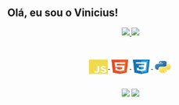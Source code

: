 ## Olá, eu sou o Vinicius!
<div align="center">
    <a href="https://github.com/ViniciusOMorais">
  <img height="180em" src="https://github-readme-stats.vercel.app/api?username=ViniciusOMorais&show_icons=true&theme=merko&include_all_commits=true&count_private=true"/>
  <img height="180em" src="https://github-readme-stats.vercel.app/api/top-langs/?username=ViniciusOMorais&layout=compact&langs_count=7&theme=merko"/>
</div>
  
##
<div style="display: inline_block" align="center"><br>
  <img align="center" alt="Vini-JS" height="30" width="40" src="https://raw.githubusercontent.com/devicons/devicon/master/icons/javascript/javascript-plain.svg">
  <img align="center" alt="Vini-HTML" height="30" width="40" src="https://raw.githubusercontent.com/devicons/devicon/master/icons/html5/html5-original.svg">
  <img align="center" alt="Vini-CSS" height="30" width="40" src="https://raw.githubusercontent.com/devicons/devicon/master/icons/css3/css3-original.svg">
  <img align="center" alt="Vini-Python" height="30" width="40" src="https://raw.githubusercontent.com/devicons/devicon/master/icons/python/python-original.svg">
</div>
  
  ##
 
<div align="center">  
  <a href = "mailto:Viniciusoliveira_morais@outlook.com"><img src="https://img.shields.io/badge/Microsoft_Outlook-0078D4?style=for-the-badge&logo=microsoft-outlook&logoColor=white"></a>
  <a href="https://www.linkedin.com/in/vinicius-de-oliveira-morais-596816165?lipi=urn%3Ali%3Apage%3Ad_flagship3_profile_view_base_contact_details%3BhpgM99GtTUOudG1ldBdCiA%3D%3D" target="_blank"><img src="https://img.shields.io/badge/-LinkedIn-%230077B5?style=for-the-badge&logo=linkedin&logoColor=white" target="_blank"></a> 
 
</div>

